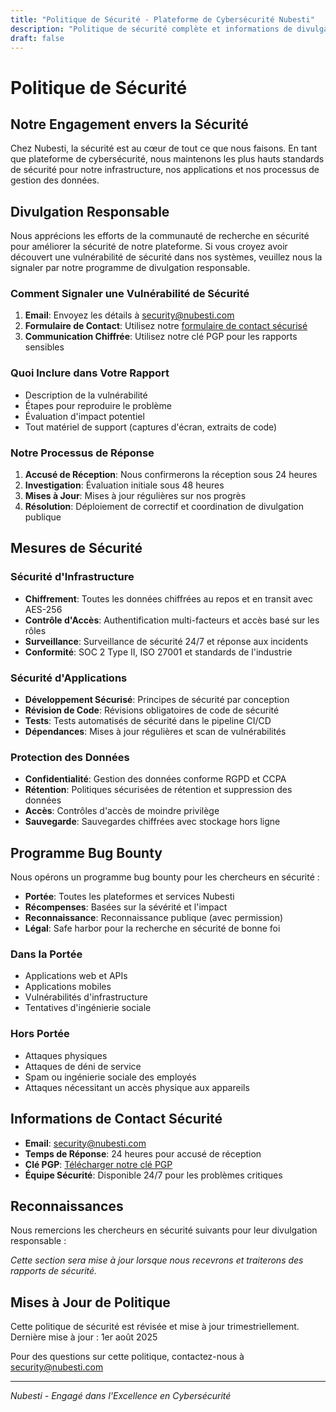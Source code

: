 ```yaml
---
title: "Politique de Sécurité - Plateforme de Cybersécurité Nubesti"
description: "Politique de sécurité complète et informations de divulgation responsable pour la plateforme de test de cybersécurité alimentée par IA de Nubesti."
draft: false
---
```


# Politique de Sécurité

## Notre Engagement envers la Sécurité

Chez Nubesti, la sécurité est au cœur de tout ce que nous faisons. En tant que plateforme de cybersécurité, nous maintenons les plus hauts standards de sécurité pour notre infrastructure, nos applications et nos processus de gestion des données.

## Divulgation Responsable

Nous apprécions les efforts de la communauté de recherche en sécurité pour améliorer la sécurité de notre plateforme. Si vous croyez avoir découvert une vulnérabilité de sécurité dans nos systèmes, veuillez nous la signaler par notre programme de divulgation responsable.

### Comment Signaler une Vulnérabilité de Sécurité

1. **Email**: Envoyez les détails à security@nubesti.com
2. **Formulaire de Contact**: Utilisez notre [formulaire de contact sécurisé](/contact/)
3. **Communication Chiffrée**: Utilisez notre clé PGP pour les rapports sensibles

### Quoi Inclure dans Votre Rapport

- Description de la vulnérabilité
- Étapes pour reproduire le problème
- Évaluation d'impact potentiel
- Tout matériel de support (captures d'écran, extraits de code)

### Notre Processus de Réponse

1. **Accusé de Réception**: Nous confirmerons la réception sous 24 heures
2. **Investigation**: Évaluation initiale sous 48 heures
3. **Mises à Jour**: Mises à jour régulières sur nos progrès
4. **Résolution**: Déploiement de correctif et coordination de divulgation publique

## Mesures de Sécurité

### Sécurité d'Infrastructure

- **Chiffrement**: Toutes les données chiffrées au repos et en transit avec AES-256
- **Contrôle d'Accès**: Authentification multi-facteurs et accès basé sur les rôles
- **Surveillance**: Surveillance de sécurité 24/7 et réponse aux incidents
- **Conformité**: SOC 2 Type II, ISO 27001 et standards de l'industrie

### Sécurité d'Applications

- **Développement Sécurisé**: Principes de sécurité par conception
- **Révision de Code**: Révisions obligatoires de code de sécurité
- **Tests**: Tests automatisés de sécurité dans le pipeline CI/CD
- **Dépendances**: Mises à jour régulières et scan de vulnérabilités

### Protection des Données

- **Confidentialité**: Gestion des données conforme RGPD et CCPA
- **Rétention**: Politiques sécurisées de rétention et suppression des données
- **Accès**: Contrôles d'accès de moindre privilège
- **Sauvegarde**: Sauvegardes chiffrées avec stockage hors ligne

## Programme Bug Bounty

Nous opérons un programme bug bounty pour les chercheurs en sécurité :

- **Portée**: Toutes les plateformes et services Nubesti
- **Récompenses**: Basées sur la sévérité et l'impact
- **Reconnaissance**: Reconnaissance publique (avec permission)
- **Légal**: Safe harbor pour la recherche en sécurité de bonne foi

### Dans la Portée

- Applications web et APIs
- Applications mobiles
- Vulnérabilités d'infrastructure
- Tentatives d'ingénierie sociale

### Hors Portée

- Attaques physiques
- Attaques de déni de service
- Spam ou ingénierie sociale des employés
- Attaques nécessitant un accès physique aux appareils

## Informations de Contact Sécurité

- **Email**: security@nubesti.com
- **Temps de Réponse**: 24 heures pour accusé de réception
- **Clé PGP**: [Télécharger notre clé PGP](/pgp-key.txt)
- **Équipe Sécurité**: Disponible 24/7 pour les problèmes critiques

## Reconnaissances

Nous remercions les chercheurs en sécurité suivants pour leur divulgation responsable :

*Cette section sera mise à jour lorsque nous recevrons et traiterons des rapports de sécurité.*

## Mises à Jour de Politique

Cette politique de sécurité est révisée et mise à jour trimestriellement. Dernière mise à jour : 1er août 2025

Pour des questions sur cette politique, contactez-nous à security@nubesti.com

---

*Nubesti - Engagé dans l'Excellence en Cybersécurité*
